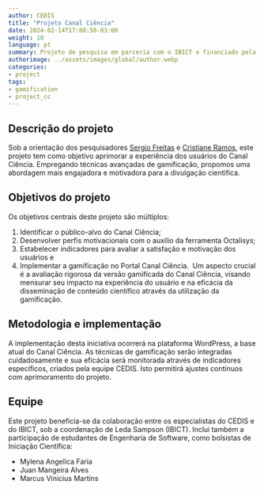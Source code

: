 ```yaml
---
author: CEDIS
title: "Projeto Canal Ciência"
date: 2024-02-14T17:08:50-03:00
weight: 10
language: pt
summary: Projeto de pesquisa em parceria com o IBICT e financiado pela FINATEC, com objetivo de aprimorar a experiência dos usuários do Canal Ciência através do uso da gamificação. 
authorimage: ../assets/images/global/author.webp
categories: 
- project
tags: 
- gamification
- project_cc
---
```


## Descrição do projeto

Sob a orientação dos pesquisadores [Sergio Freitas](/people/sergio_freitas) e [Cristiane Ramos](/people/cristiane_ramos), este projeto tem como objetivo aprimorar a experiência dos usuários do Canal Ciência. Empregando técnicas avançadas de gamificação, propomos uma abordagem mais engajadora e motivadora para a divulgação científica.
## Objetivos do projeto

Os objetivos centrais deste projeto são múltiplos:
1. Identificar o público-alvo do Canal Ciência;
2. Desenvolver perfis motivacionais com o auxílio da ferramenta Octalisys;
3. Estabelecer indicadores para avaliar a satisfação e motivação dos usuários e
4. Implementar a gamificação no Portal Canal Ciência. 
Um aspecto crucial é a avaliação rigorosa da versão gamificada do Canal Ciência, visando mensurar seu impacto na experiência do usuário e na eficácia da disseminação de conteúdo científico através da utilização da gamificação.
## Metodologia e implementação

A implementação desta iniciativa ocorrerá na plataforma WordPress, a base atual do Canal Ciência. As técnicas de gamificação serão integradas cuidadosamente e sua eficácia será monitorada através de indicadores específicos, criados pela equipe CEDIS. Isto permitirá ajustes contínuos com aprimoramento do projeto.
## Equipe

Este projeto beneficia-se da colaboração entre os especialistas do CEDIS e do IBICT, sob a coordenação de Leda Sampson (IBICT). Inclui também a participação de estudantes de Engenharia de Software, como bolsistas de Iniciação Científica:
- Mylena Angelica Faria
- Juan Mangeira Alves
- Marcus Vinicius Martins